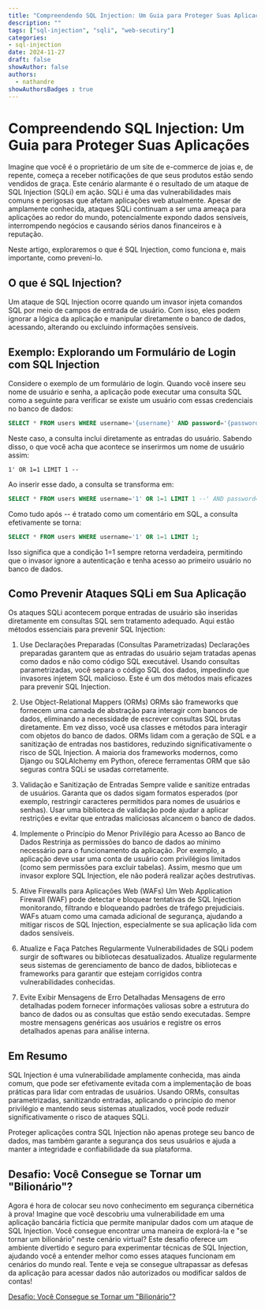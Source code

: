 ```yaml
---
title: "Compreendendo SQL Injection: Um Guia para Proteger Suas Aplicações"
description: ""
tags: ["sql-injection", "sqli", "web-secutiry"]
categories:
- sql-injection
date: 2024-11-27
draft: false
showAuthor: false
authors:
  - nathandre
showAuthorsBadges : true
---
```



# Compreendendo SQL Injection: Um Guia para Proteger Suas Aplicações
Imagine que você é o proprietário de um site de e-commerce de joias e, de repente, começa a receber notificações de que seus produtos estão sendo vendidos de graça. Este cenário alarmante é o resultado de um ataque de SQL Injection (SQLi) em ação. SQLi é uma das vulnerabilidades mais comuns e perigosas que afetam aplicações web atualmente. Apesar de amplamente conhecida, ataques SQLi continuam a ser uma ameaça para aplicações ao redor do mundo, potencialmente expondo dados sensíveis, interrompendo negócios e causando sérios danos financeiros e à reputação.

Neste artigo, exploraremos o que é SQL Injection, como funciona e, mais importante, como preveni-lo.

## O que é SQL Injection?
Um ataque de SQL Injection ocorre quando um invasor injeta comandos SQL por meio de campos de entrada de usuário. Com isso, eles podem ignorar a lógica da aplicação e manipular diretamente o banco de dados, acessando, alterando ou excluindo informações sensíveis.

## Exemplo: Explorando um Formulário de Login com SQL Injection
Considere o exemplo de um formulário de login. Quando você insere seu nome de usuário e senha, a aplicação pode executar uma consulta SQL como a seguinte para verificar se existe um usuário com essas credenciais no banco de dados:

```sql
SELECT * FROM users WHERE username='{username}' AND password='{password}';
```
Neste caso, a consulta inclui diretamente as entradas do usuário. Sabendo disso, o que você acha que acontece se inserirmos um nome de usuário assim:

```
1' OR 1=1 LIMIT 1 --
```
Ao inserir esse dado, a consulta se transforma em:

```sql
SELECT * FROM users WHERE username='1' OR 1=1 LIMIT 1 --' AND password='{password}';
```
Como tudo após -- é tratado como um comentário em SQL, a consulta efetivamente se torna:

```sql
SELECT * FROM users WHERE username='1' OR 1=1 LIMIT 1;
```
Isso significa que a condição 1=1 sempre retorna verdadeira, permitindo que o invasor ignore a autenticação e tenha acesso ao primeiro usuário no banco de dados.

## Como Prevenir Ataques SQLi em Sua Aplicação
Os ataques SQLi acontecem porque entradas de usuário são inseridas diretamente em consultas SQL sem tratamento adequado. Aqui estão métodos essenciais para prevenir SQL Injection:

1. Use Declarações Preparadas (Consultas Parametrizadas)
Declarações preparadas garantem que as entradas do usuário sejam tratadas apenas como dados e não como código SQL executável. Usando consultas parametrizadas, você separa o código SQL dos dados, impedindo que invasores injetem SQL malicioso. Este é um dos métodos mais eficazes para prevenir SQL Injection.

2. Use Object-Relational Mappers (ORMs)
ORMs são frameworks que fornecem uma camada de abstração para interagir com bancos de dados, eliminando a necessidade de escrever consultas SQL brutas diretamente. Em vez disso, você usa classes e métodos para interagir com objetos do banco de dados. ORMs lidam com a geração de SQL e a sanitização de entradas nos bastidores, reduzindo significativamente o risco de SQL Injection. A maioria dos frameworks modernos, como Django ou SQLAlchemy em Python, oferece ferramentas ORM que são seguras contra SQLi se usadas corretamente.

3. Validação e Sanitização de Entradas
Sempre valide e sanitize entradas de usuários. Garanta que os dados sigam formatos esperados (por exemplo, restringir caracteres permitidos para nomes de usuários e senhas). Usar uma biblioteca de validação pode ajudar a aplicar restrições e evitar que entradas maliciosas alcancem o banco de dados.

4. Implemente o Princípio do Menor Privilégio para Acesso ao Banco de Dados
Restrinja as permissões do banco de dados ao mínimo necessário para o funcionamento da aplicação. Por exemplo, a aplicação deve usar uma conta de usuário com privilégios limitados (como sem permissões para excluir tabelas). Assim, mesmo que um invasor explore SQL Injection, ele não poderá realizar ações destrutivas.

5. Ative Firewalls para Aplicações Web (WAFs)
Um Web Application Firewall (WAF) pode detectar e bloquear tentativas de SQL Injection monitorando, filtrando e bloqueando padrões de tráfego prejudiciais. WAFs atuam como uma camada adicional de segurança, ajudando a mitigar riscos de SQL Injection, especialmente se sua aplicação lida com dados sensíveis.

6. Atualize e Faça Patches Regularmente
Vulnerabilidades de SQLi podem surgir de softwares ou bibliotecas desatualizados. Atualize regularmente seus sistemas de gerenciamento de banco de dados, bibliotecas e frameworks para garantir que estejam corrigidos contra vulnerabilidades conhecidas.

7. Evite Exibir Mensagens de Erro Detalhadas
Mensagens de erro detalhadas podem fornecer informações valiosas sobre a estrutura do banco de dados ou as consultas que estão sendo executadas. Sempre mostre mensagens genéricas aos usuários e registre os erros detalhados apenas para análise interna.

## Em Resumo
SQL Injection é uma vulnerabilidade amplamente conhecida, mas ainda comum, que pode ser efetivamente evitada com a implementação de boas práticas para lidar com entradas de usuários. Usando ORMs, consultas parametrizadas, sanitizando entradas, aplicando o princípio do menor privilégio e mantendo seus sistemas atualizados, você pode reduzir significativamente o risco de ataques SQLi.

Proteger aplicações contra SQL Injection não apenas protege seu banco de dados, mas também garante a segurança dos seus usuários e ajuda a manter a integridade e confiabilidade da sua plataforma.

## Desafio: Você Consegue se Tornar um "Bilionário"?
Agora é hora de colocar seu novo conhecimento em segurança cibernética à prova! Imagine que você descobriu uma vulnerabilidade em uma aplicação bancária fictícia que permite manipular dados com um ataque de SQL Injection. Você consegue encontrar uma maneira de explorá-la e "se tornar um bilionário" neste cenário virtual?
Este desafio oferece um ambiente divertido e seguro para experimentar técnicas de SQL Injection, ajudando você a entender melhor como esses ataques funcionam em cenários do mundo real. Tente e veja se consegue ultrapassar as defesas da aplicação para acessar dados não autorizados ou modificar saldos de contas!

[Desafio: Você Consegue se Tornar um "Bilionário"?](https://github.com/nathandreSS/secbank-001)